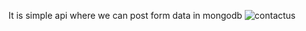 It is simple api where we can post form data in mongodb
![contactus](https://github.com/rushikeshbhand/post-api-nodejs/assets/112516622/ba10ce57-4dbe-406b-bb56-5aeaef103e0b)
